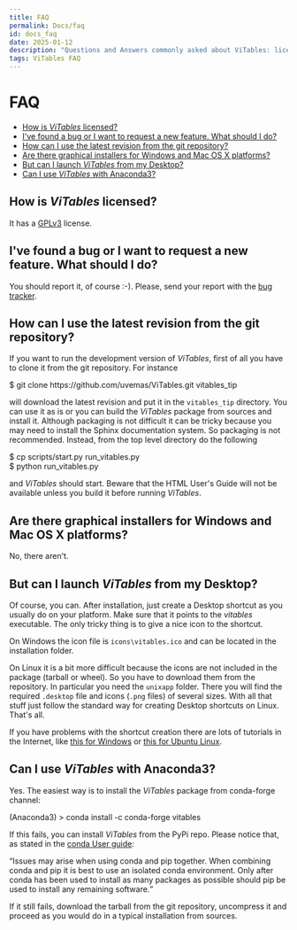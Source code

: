 ```yaml
---
title: FAQ
permalink: Docs/faq
id: docs_faq
date: 2025-01-12
description: "Questions and Answers commonly asked about ViTables: license, bugs, latest versions, Anaconda and so on."
tags: ViTables FAQ
---
```


# FAQ
- [How is <em>ViTables</em> licensed?](#license)
- [I've found a bug or I want to request a new feature. What should I do?](#bug-feature)
- [How can I use the latest revision from the git repository?](#latest)
- [Are there graphical installers for Windows and Mac OS X platforms?](#installers)
- [But can I launch <em>ViTables</em> from my Desktop?](#desktop)
- [Can I use <em>ViTables</em> with Anaconda3?](#anaconda3)

<a name="license"><a/>
## How is <em>ViTables</em> licensed?

It has a [GPLv3](http://www.gnu.org/licenses/gpl.html) license.

<a name="bug-feature"></a>
## I've found a bug or I want to request a new feature. What should I do?

You should report it, of course :-). Please, send your report with the
[bug tracker](https://github.com/uvemas/ViTables/issues).

<a name="latest"></a>
## How can I use the latest revision from the git repository?

If you want to run the development version of *ViTables*, first of all
you have to clone it from the git repository. For instance

<div class="card card-shell" style="margin-bottom: 1em;">
  <div class="card-block">
    $ git clone https://github.com/uvemas/ViTables.git vitables_tip
  </div>
</div>

will download the latest revision and put it in the `vitables_tip` directory.
You can use it as is or you can build the *ViTables* package from sources and
install it. Although packaging is not difficult it can be tricky because you
may need to install the Sphinx documentation system. So packaging is not
recommended. Instead, from the top level directory do the following

<div class="card card-shell" style="margin-bottom: 1em;">
  <div class="card-block">
    $ cp scripts/start.py run_vitables.py<br>
    $ python run_vitables.py
  </div>
</div>

and *ViTables* should start. Beware that the HTML User's Guide will not be
available unless you build it before running *ViTables*.

<a name="installers"></a>
## Are there graphical installers for Windows and Mac OS X platforms?

No, there aren't.

<a name="desktop"></a>
## But can I launch <em>ViTables</em> from my Desktop?

Of course, you can. After installation, just create a Desktop shortcut as you usually do on your platform.
Make sure that it points to the *vitables* executable. The only tricky thing is to give a nice icon to the
shortcut.

On Windows the icon file is `icons\vitables.ico` and can be located in the installation folder.

On Linux it is a bit more difficult because the icons are not included in the package (tarball or wheel). So you
have to download them from the repository. In particular you need the `unixapp` folder. There you will find
the required `.desktop` file and icons (`.png` files) of several sizes. With all that stuff just follow the
standard way for creating Desktop shortcuts on Linux. That's all.

If you have problems with the shortcut creation there are lots of tutorials in the Internet, like
[this for Windows](http://www.thewindowsclub.com/create-desktop-shortcut-windows-10) or
[this for Ubuntu Linux](https://help.ubuntu.com/community/UnityLaunchersAndDesktopFiles).

<a name="anaconda3"></a>
## Can I use <em>ViTables</em> with Anaconda3?

Yes. The easiest way is to install the *ViTables* package from conda-forge channel:

<div class="card card-shell" style="margin-bottom: 1em;">
  <div class="card-block">
    (Anaconda3) > conda install -c conda-forge vitables<br>
  </div>
</div>

If this fails, you can install *ViTables* from the PyPi repo. Please notice that, as stated in the [conda User guide](https://docs.conda.io/projects/conda/en/latest/user-guide/tasks/manage-environments.html#using-pip-in-an-environment):

<q>Issues may arise when using conda and pip together. When combining conda and
pip it is best to use an isolated conda environment. Only after conda has
been used to install as many packages as possible should pip be used to
install any remaining software.</q>

If it still fails, download the tarball from the git repository, uncompress it and proceed as you would do in a typical installation from sources.
